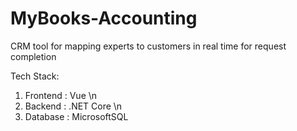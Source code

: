 # MyBooks-Accounting
CRM tool for mapping experts to customers in real time for request completion

Tech Stack:
1. Frontend : Vue \n
2. Backend : .NET Core \n
3. Database : MicrosoftSQL
